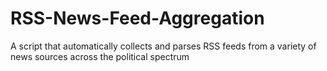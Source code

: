 # RSS-News-Feed-Aggregation
A script that automatically collects and parses RSS feeds from a variety of news sources across the political spectrum

